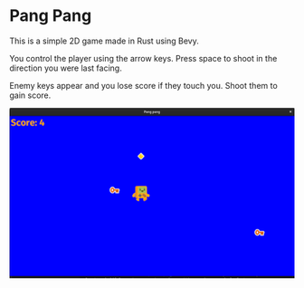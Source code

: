 # Pang Pang


This is a simple 2D game made in Rust using Bevy. 


You control the player using the arrow keys. Press space to shoot in the direction you were last facing. 

Enemy keys appear and you lose score if they touch you. Shoot them to gain score. 


![Screenshot of the game showing the player shooting a bullet and two enemies approaching](./screenshot.png)